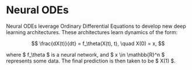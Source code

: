 # Neural ODEs

Neural ODEs leverage Ordinary Differential Equations to develop new deep learning architectures. These architectures learn dynamics of the form:

$$
\frac{dX(t)}{dt} = f_\theta(X(t), t), \quad X(0) = x,
$$

where $ f_\theta $ is a neural network, and $ x \in \mathbb{R}^n $ represents some data. The final prediction is then taken to be $ X(1) $.

<div style="display: flex; justify-content: center; align-items: center; height: 100vh;">
  <div style="flex: 0; padding-left: 10px;">
    <img src="classification_problem.gif" alt="Scatter Animation" width="50%">
  </div>
</div>

Originally proposed by **Chen et al.**, Neural ODEs have gained significant attention, and there is now an increasing availability of software tools for easy implementation. In this tutorial, we will explore **Torchdyn** (cite), a library offering a variety of tools to implement neural ODEs.

## Augmentation

Traditional neural ODEs struggle to learn certain functions. However, **augmentation techniques** can learn arbitrary functions. For further exploration, see [Augmentation.ipynb](./Augmentation.ipynb).

## Physical Priors

Neural ODEs offer a natural way to incorporate physical priors, such as energy conservation, into deep learning models. One prominant example of this is **Hamiltonian Neural Networks**. See the notebook [hnn.ipynb](./hnn.ipynb).

## Continuous Normalizing Flows

Neural ODEs can also be used for flow-based approaches to generating distributions, known as **Continuous Normalizing Flows (CNFs)**. Additionally, they offer a natural framework to introduce Optimal Transport-inspired regularizers to improve convergence rates. This can be exmplored in [cnfs.ipynb](./cnfs.ipynb)
